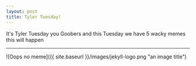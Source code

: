 ```yaml
---
layout: post
title: Tyler Tuesday!
---
```


It's Tyler Tuesday you Goobers and this Tuesday we have 5 wacky memes this will happen 

---

![Oops no meme]({{ site.baseurl }}/images/jekyll-logo.png "an image title")
